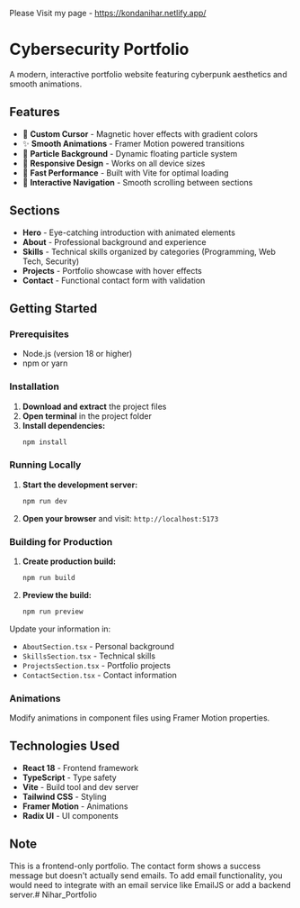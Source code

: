 Please Visit my page - https://kondanihar.netlify.app/ 


# Cybersecurity Portfolio

A modern, interactive portfolio website featuring cyberpunk aesthetics and smooth animations.

## Features

- 🎨 **Custom Cursor** - Magnetic hover effects with gradient colors
- ✨ **Smooth Animations** - Framer Motion powered transitions
- 🌟 **Particle Background** - Dynamic floating particle system
- 📱 **Responsive Design** - Works on all device sizes
- 🚀 **Fast Performance** - Built with Vite for optimal loading
- 🎯 **Interactive Navigation** - Smooth scrolling between sections

## Sections

- **Hero** - Eye-catching introduction with animated elements
- **About** - Professional background and experience
- **Skills** - Technical skills organized by categories (Programming, Web Tech, Security)
- **Projects** - Portfolio showcase with hover effects
- **Contact** - Functional contact form with validation

## Getting Started

### Prerequisites

- Node.js (version 18 or higher)
- npm or yarn

### Installation

1. **Download and extract** the project files
2. **Open terminal** in the project folder
3. **Install dependencies:**
   ```bash
   npm install
   ```

### Running Locally

1. **Start the development server:**
   ```bash
   npm run dev
   ```

2. **Open your browser** and visit: `http://localhost:5173`

### Building for Production

1. **Create production build:**
   ```bash
   npm run build
   ```

2. **Preview the build:**
   ```bash
   npm run preview
   ```
Update your information in:
- `AboutSection.tsx` - Personal background
- `SkillsSection.tsx` - Technical skills
- `ProjectsSection.tsx` - Portfolio projects
- `ContactSection.tsx` - Contact information

### Animations
Modify animations in component files using Framer Motion properties.

## Technologies Used

- **React 18** - Frontend framework
- **TypeScript** - Type safety
- **Vite** - Build tool and dev server
- **Tailwind CSS** - Styling
- **Framer Motion** - Animations
- **Radix UI** - UI components

## Note

This is a frontend-only portfolio. The contact form shows a success message but doesn't actually send emails. To add email functionality, you would need to integrate with an email service like EmailJS or add a backend server.#   N i h a r _ P o r t f o l i o 
 
 
